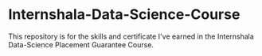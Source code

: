 # Internshala-Data-Science-Course
This repository is for the skills and certificate I've earned in the Internshala Data-Science Placement Guarantee Course.
